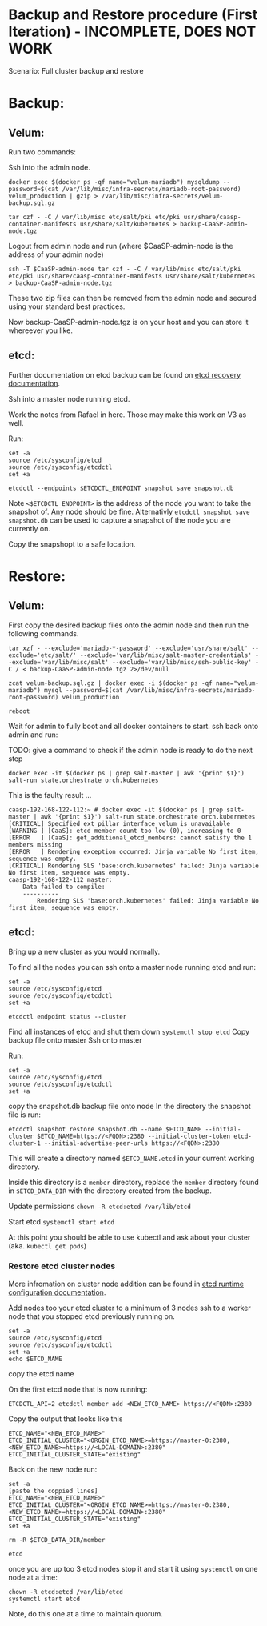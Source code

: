 # Backup and Restore procedure (First Iteration) - INCOMPLETE, DOES NOT WORK

Scenario: Full cluster backup and restore

# Backup:

## Velum:
Run two commands:

Ssh into the admin node.
```
docker exec $(docker ps -qf name="velum-mariadb") mysqldump --password=$(cat /var/lib/misc/infra-secrets/mariadb-root-password) velum_production | gzip > /var/lib/misc/infra-secrets/velum-backup.sql.gz
```

```
tar czf - -C / var/lib/misc etc/salt/pki etc/pki usr/share/caasp-container-manifests usr/share/salt/kubernetes > backup-CaaSP-admin-node.tgz
```

Logout from admin node and run (where $CaaSP-admin-node is the address of your admin node)
```
ssh -T $CaaSP-admin-node tar czf - -C / var/lib/misc etc/salt/pki etc/pki usr/share/caasp-container-manifests usr/share/salt/kubernetes > backup-CaaSP-admin-node.tgz
```
These two zip files can then be removed from the admin node and secured using your standard best practices.

Now backup-CaaSP-admin-node.tgz is on your host and you can store it whereever you like.

## etcd:
Further documentation on etcd backup can be found on [etcd recovery documentation](https://coreos.com/etcd/docs/latest/op-guide/recovery.html).

Ssh into a master node running etcd.

Work the notes from Rafael in here. Those may make this work on V3 as well.

Run:

```
set -a
source /etc/sysconfig/etcd
source /etc/sysconfig/etcdctl
set +a

etcdctl --endpoints $ETCDCTL_ENDPOINT snapshot save snapshot.db
```
Note `<$ETCDCTL_ENDPOINT>` is the address of the node you want to take the snapshot of. Any node should be fine. Alternativly `etcdctl snapshot save snapshot.db` can be used to capture a snapshot of the node you are currently on.

Copy the snapshopt to a safe location.

# Restore:

## Velum:
First copy the desired backup files onto the admin node and then run the following commands.

```
tar xzf - --exclude='mariadb-*-password' --exclude='usr/share/salt' --exclude='etc/salt/' --exclude='var/lib/misc/salt-master-credentials' --exclude='var/lib/misc/salt' --exclude='var/lib/misc/ssh-public-key' -C / < backup-CaaSP-admin-node.tgz 2>/dev/null

zcat velum-backup.sql.gz | docker exec -i $(docker ps -qf name="velum-mariadb") mysql --password=$(cat /var/lib/misc/infra-secrets/mariadb-root-password) velum_production

reboot
```

Wait for admin to fully boot and all docker containers to start. ssh back onto admin and run:

TODO: give a command to check if the admin node is ready to do the next step
```
docker exec -it $(docker ps | grep salt-master | awk '{print $1}') salt-run state.orchestrate orch.kubernetes
```
This is the faulty result ...
```
caasp-192-168-122-112:~ # docker exec -it $(docker ps | grep salt-master | awk '{print $1}') salt-run state.orchestrate orch.kubernetes
[CRITICAL] Specified ext_pillar interface velum is unavailable
[WARNING ] [CaaS]: etcd member count too low (0), increasing to 0
[ERROR   ] [CaaS]: get_additional_etcd_members: cannot satisfy the 1 members missing
[ERROR   ] Rendering exception occurred: Jinja variable No first item, sequence was empty.
[CRITICAL] Rendering SLS 'base:orch.kubernetes' failed: Jinja variable No first item, sequence was empty.
caasp-192-168-122-112_master:
    Data failed to compile:
    ----------
        Rendering SLS 'base:orch.kubernetes' failed: Jinja variable No first item, sequence was empty.
```

## etcd:

Bring up a new cluster as you would normally.

To find all the nodes you can ssh onto a master node running etcd and run:

```
set -a
source /etc/sysconfig/etcd
source /etc/sysconfig/etcdctl
set +a

etcdctl endpoint status --cluster
```

Find all instances of etcd and shut them down `systemctl stop etcd`
Copy backup file onto master
Ssh onto master

Run:

```
set -a
source /etc/sysconfig/etcd
source /etc/sysconfig/etcdctl
set +a
```

copy the snapshot.db backup file onto node
In the directory the snapshot file is run:
```
etcdctl snapshot restore snapshot.db --name $ETCD_NAME --initial-cluster $ETCD_NAME=https://<FQDN>:2380 --initial-cluster-token etcd-cluster-1 --initial-advertise-peer-urls https://<FQDN>:2380
```

This will create a directory named `$ETCD_NAME.etcd` in your current working directory.

Inside this directory is a `member` directory, replace the `member` directory found in `$ETCD_DATA_DIR` with the directory created from the backup.

Update permissions `chown -R etcd:etcd /var/lib/etcd`

Start etcd `systemctl start etcd`

At this point you should be able to use kubectl and ask about your cluster (aka. `kubectl get pods`)

### Restore etcd cluster nodes

More infromation on cluster node addition can be found in [etcd runtime configuration documentation](https://coreos.com/etcd/docs/latest/op-guide/runtime-configuration.html).

Add nodes too your etcd cluster to a minimum of 3 nodes ssh to a worker node that you stopped etcd previously running on.

```
set -a
source /etc/sysconfig/etcd
source /etc/sysconfig/etcdctl
set +a
echo $ETCD_NAME
```
copy the etcd name

On the first etcd node that is now running:

```
ETCDCTL_API=2 etcdctl member add <NEW_ETCD_NAME> https://<FQDN>:2380
```

Copy the output that looks like this
```
ETCD_NAME="<NEW_ETCD_NAME>"
ETCD_INITIAL_CLUSTER="<ORGIN_ETCD_NAME>=https://master-0:2380,<NEW_ETCD_NAME>=https://<LOCAL-DOMAIN>:2380"
ETCD_INITIAL_CLUSTER_STATE="existing"

```

Back on the new node run:
```
set -a
[paste the coppied lines]
ETCD_NAME="<NEW_ETCD_NAME>"
ETCD_INITIAL_CLUSTER="<ORGIN_ETCD_NAME>=https://master-0:2380,<NEW_ETCD_NAME>=https://<LOCAL-DOMAIN>:2380"
ETCD_INITIAL_CLUSTER_STATE="existing"
set +a

rm -R $ETCD_DATA_DIR/member

etcd
```

once you are up too 3 etcd nodes stop it and start it using `systemctl` on one node at a time:
```
chown -R etcd:etcd /var/lib/etcd
systemctl start etcd
```
Note, do this one at a time to maintain quorum.
